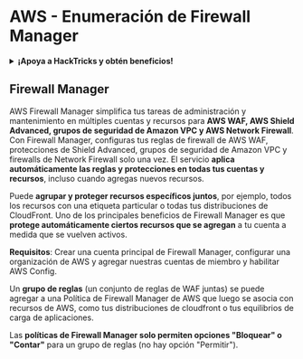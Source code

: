 # AWS - Enumeración de Firewall Manager

<details>

<summary><strong>¡Apoya a HackTricks y obtén beneficios!</strong></summary>

* Si quieres ver a tu **empresa anunciada en HackTricks** o si quieres acceder a la **última versión de PEASS o descargar HackTricks en PDF**, ¡consulta los [**PLANES DE SUSCRIPCIÓN**](https://github.com/sponsors/carlospolop)!
* Obtén el [**oficial PEASS & HackTricks swag**](https://peass.creator-spring.com)
* Descubre [**The PEASS Family**](https://opensea.io/collection/the-peass-family), nuestra colección exclusiva de [**NFTs**](https://opensea.io/collection/the-peass-family)
* **Únete al** 💬 [**grupo de Discord**](https://discord.gg/hRep4RUj7f) o al [**grupo de telegram**](https://t.me/peass) o **sígueme** en **Twitter** 🐦 [**@carlospolopm**](https://twitter.com/carlospolopm).
* **Comparte tus trucos de hacking enviando PR a los repositorios de GitHub de** [**HackTricks**](https://github.com/carlospolop/hacktricks) y [**HackTricks Cloud**](https://github.com/carlospolop/hacktricks-cloud).

</details>

## Firewall Manager

AWS Firewall Manager simplifica tus tareas de administración y mantenimiento en múltiples cuentas y recursos para **AWS WAF, AWS Shield Advanced, grupos de seguridad de Amazon VPC y AWS Network Firewall**. Con Firewall Manager, configuras tus reglas de firewall de AWS WAF, protecciones de Shield Advanced, grupos de seguridad de Amazon VPC y firewalls de Network Firewall solo una vez. El servicio **aplica automáticamente las reglas y protecciones en todas tus cuentas y recursos**, incluso cuando agregas nuevos recursos.

Puede **agrupar y proteger recursos específicos juntos**, por ejemplo, todos los recursos con una etiqueta particular o todas tus distribuciones de CloudFront. Uno de los principales beneficios de Firewall Manager es que **protege automáticamente ciertos recursos que se agregan** a tu cuenta a medida que se vuelven activos.

**Requisitos**: Crear una cuenta principal de Firewall Manager, configurar una organización de AWS y agregar nuestras cuentas de miembro y habilitar AWS Config.

Un **grupo de reglas** (un conjunto de reglas de WAF juntas) se puede agregar a una Política de Firewall Manager de AWS que luego se asocia con recursos de AWS, como tus distribuciones de cloudfront o tus equilibrios de carga de aplicaciones.

Las **políticas de Firewall Manager solo permiten opciones "Bloquear" o "Contar"** para un grupo de reglas (no hay opción "Permitir").